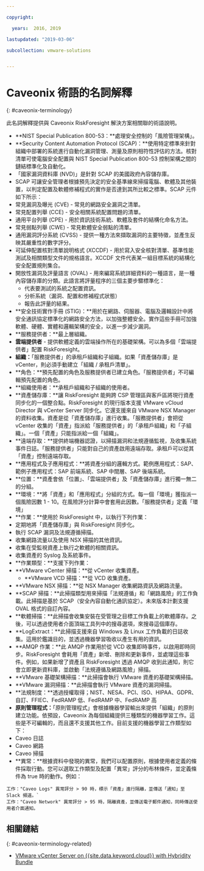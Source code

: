 ```yaml
---

copyright:

  years:  2016, 2019

lastupdated: "2019-03-06"

subcollection: vmware-solutions


---
```


# Caveonix 術語的名詞解釋
{: #caveonix-terminology}

此名詞解釋提供與 Caveonix RiskForesight 解決方案相關聯的術語說明。

-	**NIST Special Publication 800-53：**處理安全控制的「風險管理架構」。
-	**Security Content Automation Protocol (SCAP)：**使用特定標準來針對組織中部署的系統進行自動化漏洞管理、測量及原則相符性評估的方法。核對清單可使電腦安全配置與 NIST Special Publication 800-53 控制架構之間的鏈結標準化及自動化。
  - 「國家漏洞資料庫 (NVD)」是針對 SCAP 的美國政府內容儲存庫。
  -	SCAP 可讓安全管理者根據預先決定的安全基準線來掃描電腦、軟體及其他裝置，以判定配置及軟體修補程式的實作是否達到其所比較之標準。SCAP 元件如下所示：
  -	常見漏洞及曝光 (CVE) - 常見的網路安全漏洞之清單。
  -	常見配置列舉 (CCE) - 安全相關系統配置問題的清單。
  -	通用平台列舉 (CPE) - 用於資訊技術系統、軟體及套件的結構化命名方法。
  -	常見弱點列舉 (CWE) - 常見軟體安全弱點的清單。
  -	通用漏洞評分系統 (CVSS) - 提供一種方法來擷取漏洞的主要特徵，並產生反映其嚴重性的數字評分。
  -	可延伸配置核對清單說明格式 (XCCDF) - 用於寫入安全核對清單、基準性能測試及相關類型文件的規格語言。XCCDF 文件代表某一組目標系統的結構化安全配置規則集合。
  -	開放性漏洞及評量語言 (OVAL) - 用來編寫系統詳細資料的一種語言，是一種內容儲存庫的分類。此語言將評量程序的三個主要步驟標準化：
      - 代表要測試的系統之配置資訊。
      -	分析系統（漏洞、配置和修補程式狀態）
      -	報告此評量的結果。
-	**安全技術實作手冊 (STIG)：**用於在網路、伺服器、電腦及邏輯設計中將安全通訊協定標準化的網路安全方法，以加強整體安全。實作這些手冊可加強軟體、硬體、實體和邏輯架構的安全，以進一步減少漏洞。
-	**服務提供者：**最上層組織。
-	**雲端提供者** - 提供軟體定義的雲端操作所在的基礎架構。可以為多個「雲端提供者」配置 RiskForesight。
-	**組織：**「服務提供者」的承租戶組織和子組織。如果「資產儲存庫」是 vCenter，則必須手動建立「組織 / 承租戶清單」。
-	**角色：**預先配置的角色及服務提供者已建立角色。「服務提供者」不可編輯預先配置的角色。
-	**組織使用者：**承租戶組織和子組織的使用者。
-	**資產儲存庫：**讓 RiskForesight 能夠跨 CSP 管理區與客戶區將現行資產同步化的一個整合點。RiskForesight 的現行版本支援 VMware vCloud Director 與 vCenter Server 同步化。它還支援來自 VMware NSX Manager 的資料收集。資產是從「資產儲存庫」進行收集。「服務提供者」會把從 vCenter 收集的「資產」指派給「服務提供者」的「承租戶組織」和「子組織」。一個「資產」只能指派給一個「組織」。
-	**遠端存取：**提供終端機器認證，以掃描漏洞和法規遵循監視，及收集系統事件日誌。「服務提供者」只能對自己的資產啟用遠端存取。承租戶可以從其「資產」控制遠端存取。
-	**應用程式及子應用程式：**將資產分組的邏輯方式。範例應用程式：SAP、範例子應用程式：SAP 前端系統、SAP 中間層、SAP 後端系統。
-	**位置：**資產會依「位置」、「雲端提供者」及「資產儲存庫」進行獨一無二的分組。
-	**環境：**將「資產」和「應用程式」分組的方式。每一個「環境」獲指派一個風險因數 1 - 10。在風險評分計算中會套用此因數。「服務提供者」定義「環境」
-	**作業：**使用於 RiskForesight 中，以執行下列作業：
  -	定期地將「資產儲存庫」與 RiskForesight 同步化。
  -	執行 SCAP 漏洞及法規遵循掃描。
  -	收集網路流量以及使用 NSX 掃描的其他資訊。
  -	收集在受監視資產上執行之軟體的相關資訊。
  -	收集資產的 Syslog 及系統事件。
-	**作業類型：**支援下列作業：
  -	**VMware vCenter 掃描：**從 vCenter 收集資產。
	- **VMware VCD 掃描：**從 VCD 收集資產。
  -	**VMware NSX 掃描：**從 NSX Manager 收集網路資訊及網路流量。
  - **SCAP 掃描：**此掃描類型用來掃描「法規遵循」和「網路風險」的工作負載。此掃描是基於 SCAP（安全內容自動化通訊協定）。未來版本計劃支援 OVAL 格式的自訂內容。
  - **軟體掃描：**此掃描會收集安裝在受管理之目標工作負載上的軟體庫存。之後，可以透過使用者介面頂端工具列中的搜尋選項，來搜尋這個庫存。
  - **LogExtract：**此掃描支援來自 Windows 及 Linux 工作負載的日誌收集。這用於鑑識目的，並透過機器學習吸收以產生有用的資訊。
  - **AMQP 作業：**此 AMQP 作業用於從 VCD 收集即時事件，以啟用即時同步。RiskForesight 會耗用「資產」新增、刪除和更新事件，並處理這些事件。例如，如果新增了資產且 RiskForesight 透過 AMQP 收到此通知，則它會立即更新資料庫，並啟動「法規遵循及網路風險」掃描。
  - **VMware 基礎架構掃描：**此掃描會執行 VMware 資產的基礎架構掃描。
  -	**VMware 漏洞掃描：**此掃描會執行 VMware 資產的漏洞掃描。
-	**法規制度：**透過授權取得；NIST、NESA、PCI、ISO、HIPAA、GDPR、自訂、FFIEC、FedRAMP 低、FedRAMP 中、FedRAMP 高
-	**原則管理程式：**「原則管理程式」會根據機器學習輸出來提供「組織」的原則建立功能。依預設，Caveonix 為每個組織提供三種類型的機器學習工作。這些是不可編輯的，而且還不支援其他工作。目前支援的機器學習工作類型如下：
  -	Caveo 日誌
  -	Caveo 網路
  -	Caveo 掃描
-	**異常：**根據資料中發現的異常，我們可以配置原則，根據使用者定義的條件採取行動。您可以選取工作類型及配置「異常」評分的布林條件，並定義條件為 true 時的動作。例如：
```
工作："Caveo Logs" 異常評分 > 90 時，標示「資產」進行隔離，並傳送「通知」至 Slack 頻道。`
工作："Caveo Network" 異常評分 > 95 時，隔離資產，並傳送電子郵件通知，同時傳送使用者介面通知。
```

## 相關鏈結
{: #caveonix-terminology-related}

* [VMware vCenter Server on {{site.data.keyword.cloud}} with Hybridity Bundle](/docs/services/vmwaresolutions/archiref/vcs?topic=vmware-solutions-vcs-hybridity-intro)
